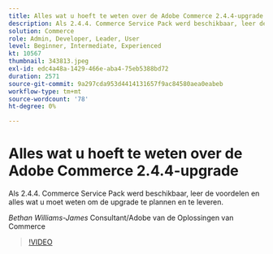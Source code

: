 ```yaml
---
title: Alles wat u hoeft te weten over de Adobe Commerce 2.4.4-upgrade
description: Als 2.4.4. Commerce Service Pack werd beschikbaar, leer de voordelen en alles wat u moet weten om de upgrade te plannen en te leveren.
solution: Commerce
role: Admin, Developer, Leader, User
level: Beginner, Intermediate, Experienced
kt: 10567
thumbnail: 343813.jpeg
exl-id: edc4a48a-1429-466e-aba4-75eb5388bd72
duration: 2571
source-git-commit: 9a297cda953d4414131657f9ac84580aea0eabeb
workflow-type: tm+mt
source-wordcount: '78'
ht-degree: 0%

---
```


# Alles wat u hoeft te weten over de Adobe Commerce 2.4.4-upgrade

Als 2.4.4. Commerce Service Pack werd beschikbaar, leer de voordelen en alles wat u moet weten om de upgrade te plannen en te leveren.

*Bethan Williams-James* Consultant/Adobe van de Oplossingen van Commerce

>[!VIDEO](https://video.tv.adobe.com/v/343813/?quality=12&learn=on)
